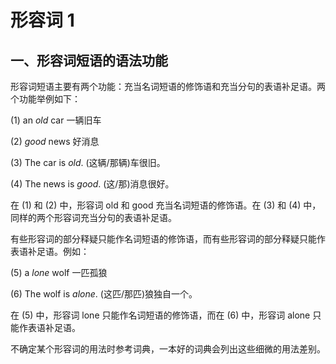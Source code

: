 

# 形容词 1

## 一、形容词短语的语法功能

形容词短语主要有两个功能：充当名词短语的修饰语和充当分句的表语补足语。两个功能举例如下：

(1) an *old* car 一辆旧车

(2) *good* news 好消息

(3) The car is *old*. (这辆/那辆)车很旧。

(4) The news is *good*. (这/那)消息很好。

在 (1) 和 (2) 中，形容词 old 和 good 充当名词短语的修饰语。在 (3) 和 (4) 中，同样的两个形容词充当分句的表语补足语。



有些形容词的部分释疑只能作名词短语的修饰语，而有些形容词的部分释疑只能作表语补足语。例如：

(5) a *lone* wolf 一匹孤狼

(6) The wolf is *alone*. (这匹/那匹)狼独自一个。

在 (5) 中，形容词 lone 只能作名词短语的修饰语，而在 (6) 中，形容词 alone 只能作表语补足语。

不确定某个形容词的用法时参考词典，一本好的词典会列出这些细微的用法差别。